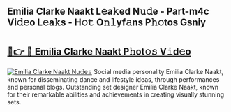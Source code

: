 ## Emilia Clarke Naakt L𝚎a𝚔ed N𝚞𝚍e - Part-m4c Vi𝚍𝚎o L𝚎a𝚔s - H𝚘𝚝 O𝚗𝚕yf𝚊ns P𝚑𝚘tos Gsniy

# <h2><a href="http://kf5kb8x.oniu.top/?m=Emilia+Clarke+Naakt">🔗👉 🔴 Emilia Clarke Naakt P𝚑ot𝚘𝚜 V𝚒d𝚎o</a></h2>

[![Emilia Clarke Naakt Nu𝚍e𝚜](https://i.imgur.com/0qMVB7G.gif)](http://kf5kb8x.oniu.top/?m=Emilia+Clarke+Naakt)
Social media personality Emilia Clarke Naakt, known for disseminating dance and lifestyle ideas, through performances and personal blogs. Outstanding set designer Emilia Clarke Naakt, known for their remarkable abilities and achievements in creating visually stunning sets.  
